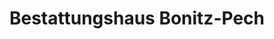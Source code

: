 ---
title: "Bestattungshaus Bonitz-Pech"
url: /lohsa/bestattungshaus-bonitz-pech/
shop: Bestattungen
---